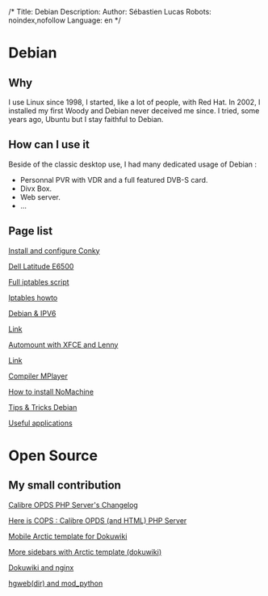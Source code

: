 /*
Title: Debian
Description: 
Author: Sébastien Lucas
Robots: noindex,nofollow
Language: en
*/
# Debian

## Why
I use Linux since 1998, I started, like a lot of people, with Red Hat. In 2002, I installed my first Woody and Debian never deceived me since. I tried, some years ago, Ubuntu but I stay faithful to Debian.

## How can I use it

Beside of the classic desktop use, I had many dedicated usage of Debian :
*	Personnal PVR with VDR and a full featured DVB-S card.
*	Divx Box.
*	Web server.
*	...

## Page list

[Install and configure Conky](/en/debian/conky)

[Dell Latitude E6500](/en/debian/e6500)

[Full iptables script](/en/debian/iptables-script)

[Iptables howto](/en/debian/iptables)

[Debian & IPV6](/en/debian/ipv6)

[Link](/en/debian/lenny-install)

[Automount with XFCE and Lenny](/en/debian/lenny-xfce-automount)

[Link](/en/debian/lenny-xorg)

[Compiler MPlayer](/en/debian/mplayer)

[How to install NoMachine](/en/debian/nomachine)

[Tips & Tricks Debian](/en/debian/tips)

[Useful applications](/en/debian/xfce-applications)


# Open Source

## My small contribution
[Calibre OPDS PHP Server's Changelog](/en/oss/calibre-opds-php-server-changelog)

[Here is COPS : Calibre OPDS (and HTML) PHP Server](/en/oss/calibre-opds-php-server)

[Mobile Arctic template for Dokuwiki](/en/oss/dokuwiki-arctic-mobile)

[More sidebars with Arctic template (dokuwiki)](/en/oss/dokuwiki-arctic-sidebar)

[Dokuwiki and nginx](/en/oss/dokuwiki-nginx-config)

[hgweb(dir) and mod_python](/en/oss/hgweb-mod_python)


